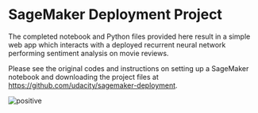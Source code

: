 # SageMaker Deployment Project

The completed notebook and Python files provided here result in a simple web app which interacts with a deployed recurrent neural network performing sentiment analysis on movie reviews.

Please see the original codes and instructions on setting up a SageMaker notebook and downloading the project files at https://github.com/udacity/sagemaker-deployment.

![positive](/images/num_Thumbs_Down.png)
